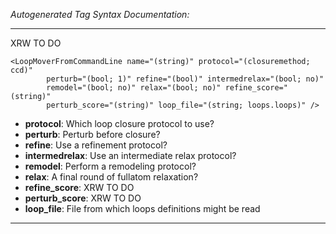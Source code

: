 _Autogenerated Tag Syntax Documentation:_

---
XRW TO DO

```
<LoopMoverFromCommandLine name="(string)" protocol="(closuremethod; ccd)"
        perturb="(bool; 1)" refine="(bool)" intermedrelax="(bool; no)"
        remodel="(bool; no)" relax="(bool; no)" refine_score="(string)"
        perturb_score="(string)" loop_file="(string; loops.loops)" />
```

-   **protocol**: Which loop closure protocol to use?
-   **perturb**: Perturb before closure?
-   **refine**: Use a refinement protocol?
-   **intermedrelax**: Use an intermediate relax protocol?
-   **remodel**: Perform a remodeling protocol?
-   **relax**: A final round of fullatom relaxation?
-   **refine_score**: XRW TO DO
-   **perturb_score**: XRW TO DO
-   **loop_file**: File from which loops definitions might be read

---
